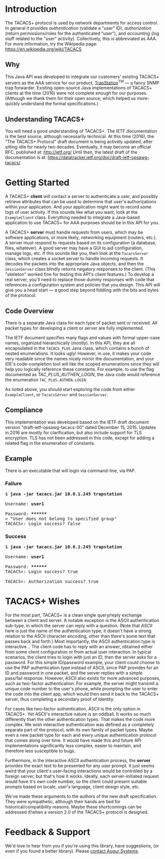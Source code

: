# Introduction
The TACACS+ protocol is used by network departments for access control.  In general it provides *authentication* (validate a "user" ID), *authorization* (return permissions/roles for the authenticated "user"), and *accounting* (log stuff related to the "user" activity).  Collectively, this is abbreviated as AAA.  For more information, try the Wikipedia page: https://en.wikipedia.org/wiki/TACACS

## Why
This Java API was developed to integrate our customers' existing TACACS+ servers as the AAA service for our product, [TrapStation](http://www.augur.com/)<sup>TM</sup> &mdash; a fancy SNMP trap forwarder.  Existing open-source Java implementations of TACACS+ clients at the time (2016) were not complete enough for our purposes.  (Although we thank them for their open source, which helped us more-quickly understand the formal specifications.)

## Understanding TACACS+
You will need a good understanding of TACACS+.  The IETF documentation is the best source, although necessarily technical.  At this time (2016), the "The TACACS+ Protocol" draft document is being actively updated, after sitting idle for nearly two decades.  Eventually, it may become an official RFC, published at: <http://ietf.org/>  Until then, the latest draft of the documentation is at: <https://datatracker.ietf.org/doc/draft-ietf-opsawg-tacacs/>



# Getting Started
A TACACS+ **client** will contact a server to authenticate a user, and possibly retrieve attributes that can be used to determine that user's authorizations within your application.  And your application might want to record some logs of user activity.  If this sounds like what you want, look at the `ExampleClient` class. Everything needed to integrate a Java-based application to use TACACS+ for AAA purposes should be in this API for you.

A TACACS+ **server** must handle requests from users, which may be software applications, or more likely, networking equipment (routers, etc.).  A server must respond to requests based on its configuration (a database, files, whatever).  A good server may have a GUI to aid configuration, manage logs, etc.  If this sounds like you, then look at the `TacacsServer` class, which creates a socket server to handle incoming requests.  It decodes the packets into the appropriate Java objects, and then the `SessionServer` class blindly returns negatory responses to the client.  (This "skeleton" worked fine for testing this API's client features.)  To develop a real server, you'll need to replace those dummy responses with code that references a configuration system and policies that you design.  This API will give you a head start &mdash; a good step beyond fiddling with the bits and bytes of the protocol.

## Code Overview
There is a separate Java class for each type of packet sent or received.  All packet types for developing a client or server are fully implemented.

The IETF document specifies many flags and values with formal upper-case names, organized hierarchically (mostly).  In this API, they are all encapsulated in the `TACACS_PLUS` Java class, which contains a bunch of nested enumerations.  It looks ugly!  However, in use, it makes your code very readable since the names nicely mirror the documentation, and your IDE's code-completion tool will like the scoped enumerations since they will help you logically reference these constants.  For example, to use the flag documented as *TAC_PLUS_AUTHEN_LOGIN*, the Java code would reference the enumeration `TAC_PLUS.AUTHEN.LOGIN`

As noted above, you should start exploring the code from either `ExampleClient`, or `TacacsServer` and `SessionServer`.

## Compliance
This implementation was developed based on the IETF draft document version "draft-ietf-opsawg-tacacs-00" dated December 15, 2015.  Updates in 2016 are mostly for clarification, but also include support for TLS encryption.  TLS has not been addressed in this code, except for adding a related flag in the enumeration of constants.

## Example
There is an executable that will login via command-line, via PAP.

### Failure
<pre>
$ <b>java -jar tacacs.jar 10.0.1.245 trapstation</b>

Username: <b>user1</b>

Password: <b>******</b>
> "User does not belong to specified group"
TACACS+: Login success? false
</pre>
### Success
<pre>
$ <b>java -jar tacacs.jar 10.0.1.245 trapstation</b>

Username: <b>user1</b>

Password: <b>******</b>
TACACS+: Login success? true

TACACS+: Authorization success? true
</pre>

# TACACS+ Wishes
For the most part, TACACS+ is a clean single query/reply exchange between a client and server.  A notable exception is the ASCII authentication sub-type, in which the server can reply with a question.  (Note that *ASCII* here is just the name of the authentication type; it doesn't have a strong relation to the ASCII character encoding, other than there's some text that passes back and forth.)  Most importantly, the ASCII authentication type is interactive... The client code has to reply with an answer, obtained either from some client configuration or from actual user interaction.  In typical scenarios, the client tries to login with just an ID, then the server asks for a password.  For this simple ID/password example, your client could choose to use the PAP authentication type instead of ASCII, since PAP provides for an ID and password in one packet, and the server replies with a simple pass/fail response.  However, ASCII also exists for more advanced purposes, such as two-factor authentication.  For example, the server might transmit a unique code number to the user's phone, while prompting the user to enter the code into the client app, which would then send it back to the TACACS+ server, thus completing a secondary proof of identity.  

For cases like two-factor authentication, ASCII is the only option in TACACS+.  Yet ASCII's interactive nature is an oddball.  It works so much differently than the other authentication types.  That makes the code more complex.  We wish interactive authentication was defined as a completely separate part of the protocol, with its own family of packet types.  Maybe even a new packet type for each and every unique authentication protocol that comes along over time.  It would have made this and future API implementations significantly less complex, easier to maintain, and therefore less susceptible to bugs.  

Furthermore, in the interactive ASCII authentication process, the **server** provides the exact text to be presented for any user prompt.  It just seems weird that your client's user-facing interactions would be controlled by a foreign server, but that's how it works.  Ideally, each server-initiated request would have it's own code number, so the client could present suitable prompts based on locale, user's language, client design style, etc.

We've made these arguments to the authors of the new draft specification.  They were sympathetic, although their hands are tied for historical/compatibility reasons.  Maybe these shortcomings can be addressed if/when a version 2.0 of the TACACS+ protocol is designed.



# Feedback &amp; Support
We'd love to hear from you if you're using this library, have suggestions, (or even if you found a better library).   Please [contact Augur Systems](http://www.augur.com/).

